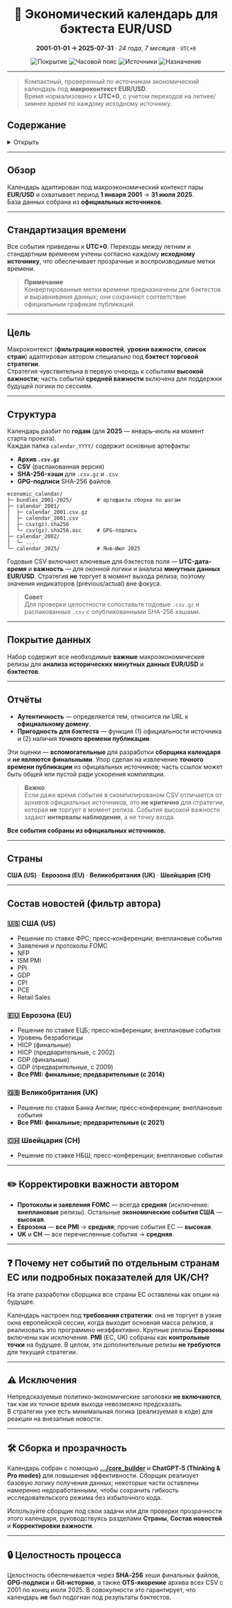 <h1 align="center">📅 Экономический календарь для бэктеста EUR/USD</h1>
<p align="center"><strong>2001-01-01 → 2025-07-31</strong> · <em>24 года, 7 месяцев</em> · <code>UTC+0</code></p>
<p align="center">
  <img alt="Покрытие" src="https://img.shields.io/badge/Coverage-2001%E2%80%932025-blue">
  <img alt="Часовой пояс" src="https://img.shields.io/badge/Time%20Zone-UTC%2B0-black">
  <img alt="Источники" src="https://img.shields.io/badge/Sources-Official%20only-brightgreen">
  <img alt="Назначение" src="https://img.shields.io/badge/Use%20case-Backtesting-orange">
</p>

---

> Компактный, проверенный по источникам экономический календарь под **макроконтекст EUR/USD**.  
> Время нормализовано к **UTC+0**, с учетом переходов на летнее/зимнее время по каждому исходному источнику.

## Содержание
<details>
<summary>Открыть</summary>

- [Обзор](#обзор)
- [Стандартизация времени](#стандартизация-времени)
- [Цель](#цель)
- [Структура](#структура)
- [Покрытие данных](#покрытие-данных)
- [Отчёты](#отчёты)
- [Страны](#страны)
- [Состав новостей](#состав-новостей-фильтр-автора)
  - [США](#-сша-us)
  - [Еврозона](#-еврозона-eu)
  - [Великобритания](#-великобритания-uk)
  - [Швейцария](#-швейцария-ch)
- [Корректировки важности автором](#-корректировки-важности-автором)
- [FAQ — почему отсутствуют некоторые страны/индикаторы?](#-почему-нет-событий-по-отдельным-странам-ес-или-подробных-показателей-для-ukch)
- [Исключения](#-исключения)
- [Сборка и прозрачность](#-сборка-и-прозрачность)
- [Целостность процесса](#-целостность-процесса)
</details>

---

## Обзор

Календарь адаптирован под макроэкономический контекст пары **EUR/USD** и охватывает период **1 января 2001** → **31 июля 2025**.  
База данных собрана из **официальных источников**.

---

## Стандартизация времени

Все события приведены к **UTC+0**. Переходы между летним и стандартным временем учтены согласно каждому **исходному источнику**, что обеспечивает прозрачные и воспроизводимые метки времени.

> **Примечание**  
> Конвертированные метки времени предназначены для бэктестов и выравнивания данных; они сохраняют соответствие официальным графикам публикаций.

---

## Цель

Макроконтекст (**фильтрация новостей**, **уровни важности**, **список стран**) адаптирован автором специально под **бэктест торговой стратегии**.  
Стратегия чувствительна в первую очередь к событиям **высокой важности**; часть событий **средней важности** включена для поддержки будущей логики по сессиям.

---

## Структура

Календарь разбит по **годам** (для **2025** — январь–июль на момент старта проекта).  
Каждая папка `calendar_YYYY/` содержит основные артефакты:

- **Архив `.csv.gz`**  
- **CSV** (распакованная версия)  
- **SHA-256-хэши** для `.csv.gz` и `.csv`  
- **GPG-подписи** SHA-256 файлов

```text
economic_calendar/
├─ bundles_2001-2025/        # артефакты сборки по шагам
├─ calendar_2001/
│  ├─ calendar_2001.csv.gz
│  ├─ calendar_2001.csv
│  ├─ csv(gz).sha256
│  └─ csv(gz).sha256.asc     # GPG-подпись 
├─ calendar_2002/
│  └─ ...
└─ calendar_2025/            # Янв–Июл 2025
```

Годовые CSV включают ключевые для бэктестов поля — **UTC-дата-время** и **важность** — для оконной логики и анализа **минутных данных EUR/USD**. Стратегия **не** торгует в момент выхода релиза; поэтому значения индикаторов (previous/actual) вне фокуса.

> **Совет**  
> Для проверки целостности сопоставьте годовые `.csv.gz` и распакованные `.csv` с опубликованными SHA-256 хэшами.

---

## Покрытие данных

Набор содержит все необходимые **важные** макроэкономические релизы для **анализа исторических минутных данных EUR/USD** и **бэктестов**.

---

## Отчёты

- **Аутентичность** — определяется тем, относится ли URL к **официальному домену**.  
- **Пригодность для бэктеста** — функция (1) официальности источника и (2) наличия **точного времени публикации**.

Эти оценки — **вспомогательные** для разработки **сборщика календаря** и **не являются финальными**. Упор сделан на извлечение **точного времени публикации** из официальных источников; часть ссылок может быть общей или пустой ради ускорения компиляции.

> **Важно**  
> Если даже время события в скомпилированом CSV отличается от архивов официальных источников, это **не критично** для стратегии, которая **не** торгует в момент релиза. События высокой важности задают **интервалы наблюдения**, а не точку входа.

**Все события собраны из официальных источников.**

---

## Страны

**США (US)** · **Еврозона (EU)** · **Великобритания (UK)** · **Швейцария (CH)**

---

## Состав новостей (фильтр автора)

### 🇺🇸 США (US)

- Решение по ставке ФРС; пресс‑конференции; внеплановые события  
- Заявления и протоколы FOMC  
- NFP  
- ISM PMI  
- PPI  
- GDP  
- CPI  
- PCE  
- Retail Sales

### 🇪🇺 Еврозона (EU)

- Решение по ставке ЕЦБ; пресс‑конференции; внеплановые события  
- Уровень безработицы  
- HICP (финальные)  
- HICP (предварительные, с 2002)  
- GDP (финальные)  
- GDP (предварительные, с 2009)  
- **Все PMI: финальные; предварительные (с 2014)**

### 🇬🇧 Великобритания (UK)

- Решение по ставке Банка Англии; пресс‑конференции; внеплановые события  
- **Все PMI: финальные; предварительные (с 2021)**

### 🇨🇭 Швейцария (CH)

- Решение по ставке НБШ; пресс‑конференции; внеплановые события

---

## ✏️ Корректировки важности автором

- **Протоколы и заявления FOMC** — всегда **средняя** (исключение: **внеплановые** релизы). Остальные **экономические события США** — **высокая**.  
- **Еврозона** — **все PMI** → **средняя**; прочие события ЕС — **высокая**.  
- **UK** и **CH** — все перечисленные события → **средняя**.

---

## ❓ Почему нет событий по отдельным странам ЕС или подробных показателей для UK/CH?

На этапе разработки сборщика все страны ЕС оставлены как опции на будущее.

Календарь настроен под **требования стратегии**: она не торгует в узкие окна европейской сессии, когда выходит основная масса релизов, а реализовать это программно неэффективно. Крупные релизы **Еврозоны** включены как исключения. **PMI** (ЕС, UK) собраны как **контрольные точки** на будущее. В целом, эти дополнительные релизы **не требуются** для текущей стратегии.

---

## ⚠️ Исключения

Непредсказуемые политико‑экономические заголовки **не включаются**, так как их точное время выхода невозможно предсказать.  
В стратегии уже есть минимальная логика (реализуемая в коде) для реакции на внезапные новости.

---

## 🛠 Сборка и прозрачность

Календарь собран с помощью **[…/core_builder](https://github.com/rleydev/euro-macromechanica-backtest/tree/master/economic_calendar/calendar_builder)** и **ChatGPT‑5 (Thinking & Pro modes)** для повышения эффективности. Сборщик реализует базовую логику получения данных; некоторые части оставлены намеренно недоработанными, чтобы сохранить гибкость исследовательского режима без избыточного кода.

Используйте сборщик под свои задачи или для проверки прозрачности этого календаря, руководствуясь разделами **Страны**, **Состав новостей** и **Корректировки важности**.

---

## 🔒 Целостность процесса

Целостность обеспечивается через **SHA‑256** хеши финальных файлов, **GPG‑подписи** и **Git‑историю**, а также **OTS‑якорение** архива всех CSV с 2001 по конец июля 2025. В совокупности это гарантирует, что календарь **не** был подогнан под результаты бэктестов.
